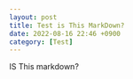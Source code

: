 ```yaml
---
layout: post
title: Test is This MarkDown?
date: 2022-08-16 22:46 +0900
category: [Test]
---
```


IS This markdown?